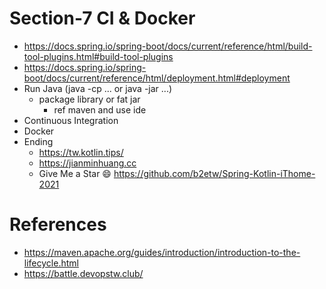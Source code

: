 # Section-7 CI & Docker
* https://docs.spring.io/spring-boot/docs/current/reference/html/build-tool-plugins.html#build-tool-plugins
* https://docs.spring.io/spring-boot/docs/current/reference/html/deployment.html#deployment
* Run Java (java -cp ... or java -jar ...)
  * package library or fat jar
    * ref maven and use ide
* Continuous Integration
* Docker
* Ending
  * https://tw.kotlin.tips/
  * https://jianminhuang.cc
  * Give Me a Star 😄 https://github.com/b2etw/Spring-Kotlin-iThome-2021

# References
* https://maven.apache.org/guides/introduction/introduction-to-the-lifecycle.html
* https://battle.devopstw.club/
